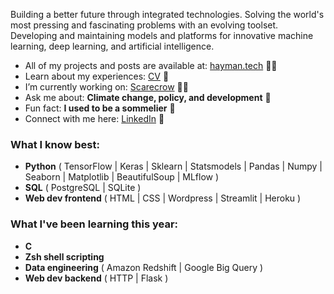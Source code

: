 <p align="left">Building a better future through integrated technologies. Solving the world's most pressing and fascinating problems with an evolving toolset. Developing and maintaining models and platforms for innovative machine learning, deep learning, and artificial intelligence.</p>  

<ul>
<li> All of my projects and posts are available at: <a href="https://hayman.tech">hayman.tech</a> 👨‍💻 </li>
<li> Learn about my experiences: <a href="https://bigdata416011915.files.wordpress.com/2020/12/michaelhaymancv201210.pdf">CV</a> 📄 </li>
<li> I’m currently working on: <a href="https://github.com/mdghayman/Scarecrow">Scarecrow</a> 👨‍🌾 </li>
<li> Ask me about: <b>Climate change, policy, and development</b> 🌱 </li>
<li> Fun fact: <b>I used to be a sommelier</b> 🍷 </li>
<li> Connect with me here: <a href="https://linkedin.com/in/michael-hayman-uk">LinkedIn</a> 👋 </li>
</ul>

<h3 align="left">What I know best:</h3>
<ul>
<li> <b>Python</b> ( TensorFlow | Keras | Sklearn | Statsmodels | Pandas | Numpy | Seaborn | Matplotlib | BeautifulSoup | MLflow ) </li>
<li> <b>SQL</b> ( PostgreSQL | SQLite ) </li>
<li> <b>Web dev frontend</b> ( HTML | CSS | Wordpress | Streamlit | Heroku ) </li>
</ul>

<h3 align="left">What I've been learning this year:</h3>
<ul>
<li> <b>C</b> </li>
<li> <b>Zsh shell scripting</b> </li>
<li> <b>Data engineering</b> ( Amazon Redshift | Google Big Query ) </li>
<li> <b>Web dev backend</b> ( HTTP | Flask ) </li>
</ul>
